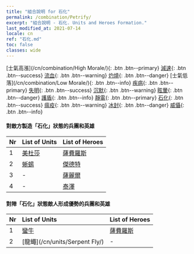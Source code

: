```yaml
---
title: "組合說明 for 石化"
permalink: /combination/Petrify/
excerpt: "組合說明 - 石化. Units and Heroes Formation."
last_modified_at: 2021-07-14
locale: cn
ref: "石化.md"
toc: false
classes: wide
---
```


  [士氣高漲](/cn/combination/High Morale/){: .btn .btn--primary} [減速](/cn/combination/Slow/){: .btn .btn--success} [流血](/cn/combination/Bleeding/){: .btn .btn--warning} [灼燒](/cn/combination/Burning/){: .btn .btn--danger} [士氣低落](/cn/combination/Low Morale/){: .btn .btn--info} [疾病](/cn/combination/Disease/){: .btn .btn--primary} [失明](/cn/combination/Blind/){: .btn .btn--success} [沉默](/cn/combination/Silence/){: .btn .btn--warning} [眩暈](/cn/combination/Stun/){: .btn .btn--danger} [護盾](/cn/combination/Shield/){: .btn .btn--info} [靜電](/cn/combination/Static/){: .btn .btn--primary} [石化](/cn/combination/Petrify/){: .btn .btn--success} [瘟疫](/cn/combination/Plague/){: .btn .btn--warning} [冰封](/cn/combination/Freeze/){: .btn .btn--danger} [威懾](/cn/combination/Deterrence/){: .btn .btn--info} 


#### 對敵方製造「石化」狀態的兵團和英雄

  | Nr |  List of Units  | List of Heroes | 
  |:---|:----------------|:---------------| 
  | 1 | [美杜莎](/cn/units/Medusa/) | [薩費羅斯](/cn/heroes/Sephinroth/) |
  | 2 | [蜥蜴](/cn/units/Basilisk/) | [傑德特](/cn/heroes/Jeddite/) |
  | 3 | - | [薩麗爾](/cn/heroes/Ciele/) |
  | 4 | - | [泰澤](/cn/heroes/Tazar/) |


#### 對陣「石化」狀態敵人形成優勢的兵團和英雄

  | Nr |  List of Units  | List of Heroes | 
  |:---|:----------------|:---------------| 
  | 1 | [蠻牛](/cn/units/Gorgon/) | [薩費羅斯](/cn/heroes/Sephinroth/) |
  | 2 | [龍蠅](/cn/units/Serpent Fly/) | - |
